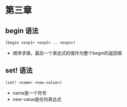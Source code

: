 
# 第三章

## begin 语法

```lisp
(begin <exp1> <exp2> .. <expn>)
```

- 顺序求值，最后一个表达式的值作为整个begin的返回值

## set! 语法

```lisp
(set! <name> <new-value>)
```

- name是一个符号
- new-value是任何表达式
